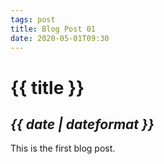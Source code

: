 ```yaml
---
tags: post
title: Blog Post 01
date: 2020-05-01T09:30
---
```


# {{ title }}

## **_{{ date | dateformat }}_**

This is the first blog post.
